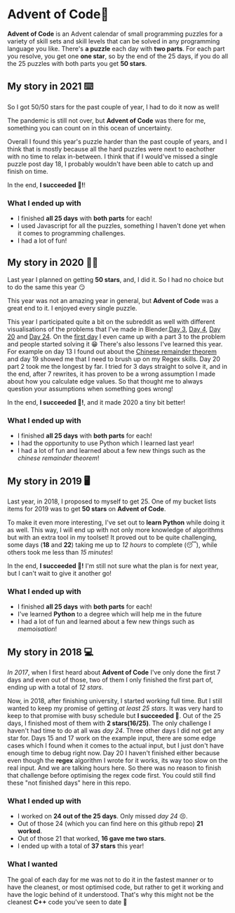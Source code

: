# Advent of Code🌲

**Advent of Code** is an Advent calendar of small programming puzzles for a variety of skill sets and skill levels that can be solved in any programming language you like. There's **a puzzle** each day with **two parts**. For each part you resolve, you get one **one star**, so by the end of the 25 days, if you do all the 25 puzzles with both parts you get **50 stars**.

## My story in 2021 ⌨️
So I got 50/50 stars for the past couple of year, I had to do it now as well!

The pandemic is still not over, but **Advent of Code** was there for me, something you can count on in this ocean of uncertainty.

Overall I found this year's puzzle harder than the past couple of years, and I think that is mostly because all the hard puzzles were next to eachother with no time to relax in-between. I think that if I would've missed a single puzzle post day 18, I probably wouldn't have been able to catch up and finish on time.

In the end, **I succeeded 🎉!**!

### What I ended up with

- I finished **all 25 days** with **both parts** for each!
- I used Javascript for all the puzzles, something I haven't done yet when it comes to programming challenges.
- I had a lot of fun!

## My story in 2020 👨‍💻
Last year I planned on getting **50 stars**, and, I did it. So I had no choice but to do the same this year 😏

This year was not an amazing year in general, but **Advent of Code** was a great end to it. I enjoyed every single puzzle.

This year I participated quite a bit on the subreddit as well with different visualisations of the problems that I've made in Blender.[Day 3](https://www.reddit.com/r/adventofcode/comments/k6588d/2020_day_3_raytraced_visualisation_in_blender_3d/), [Day 4](https://www.reddit.com/r/adventofcode/comments/k6o9zw/2020_day_4_passports_visualised_using_raytracing/), [Day 20](https://www.reddit.com/r/adventofcode/comments/kiyn4c/2020_day_20_after_spending_26_hours_working_on/) and [Day 24](https://www.reddit.com/r/adventofcode/comments/kjnark/2020_day_24_part_2_raytraced_visualisation_of_an/). On the [first day](https://www.reddit.com/r/adventofcode/comments/k4jkc8/2020_day_1_part_3_find_n_numbers_the_sum_up_to/) I even came up with a part 3 to the problem and people started solving it 😁
There's also lessons I've learned this year. For example on day 13 I found out about the [Chinese remainder theorem](https://en.wikipedia.org/wiki/Chinese_remainder_theorem) and day 19 showed me that I need to brush up on my Regex skills.
Day 20 part 2 took me the longest by far. I tried for 3 days straight to solve it, and in the end, after 7 rewrites, it has proven to be a wrong assumption I made about how you calculate edge values. So that thought me to always question your assumptions when something goes wrong!

In the end, **I succeeded 🎉!**, and it made 2020 a tiny bit better!

### What I ended up with

- I finished **all 25 days** with **both parts** for each!
- I had the opportunity to use Python which I learned last year!
- I had a lot of fun and learned about a few new things such as the *chinese remainder theorem*!

## My story in 2019 🖥️
Last year, in 2018, I proposed to myself to get 25. One of my bucket lists items for 2019 was to get **50 stars** on **Advent of Code**.

To make it even more interesting, I've set out to **learn Python** while doing it as well. This way, I will end up with not only more knowledge of algorithms but with an extra tool in my toolset!
It proved out to be quite challenging, some days (**18** and **22**) taking me up to *12 hours* to complete (😴), while others took me less than *15 minutes*!

In the end, **I succeeded 🎉!**  I'm still not sure what the plan is for next year, but I can't wait to give it another go!

### What I ended up with

- I finished **all 25 days** with **both parts** for each!
- I've learned **Python** to a degree which will help me in the future
- I had a lot of fun and learned about a few new things such as *memoisation*!

## My story in 2018 💻

*In 2017*, when I first heard about **Advent of Code** I've only done the first 7 days and even out of those, two of them I only finished the first part of, ending up with a total of *12 stars*.

Now, in 2018, after finishing university, I started working full time. But I still wanted to keep my promise of getting _at least 25 stars_. It was very hard to keep to that promise with busy schedule but **I succeeded 🎉**. Out of the 25 days, I finished most of them with **2 stars(16/25)**. The only challenge I haven't had time to do at all was *day 24*. Three other days I did not get any star for. Days 15 and 17 work on the example input, there are some edge cases which I found when it comes to the actual input, but I just don't have enough time to debug right now. Day 20 I haven't finished either because even though the **regex** algorithm I wrote for it works, its way too slow on the real input. And we are talking hours here. So there was no reason to finish that challenge before optimising the regex code first. You could still find these "not finished days" here in this repo.

### What I ended up with

- I worked on **24 out of the 25 days**. Only missed *day 24* 😣.
- Out of those 24 (which you can find here on this github repo) **21 worked**.
- Out of those 21 that worked, **16 gave me two stars**.
- I ended up with a total of **37 stars** this year!

### What I wanted
The goal of each day for me was not to do it in the fastest manner or to have the cleanest, or most optimised code, but rather to get it working and have the logic behind of it understood. That's why this might not be the cleanest **C++** code you've seen to date 😬
